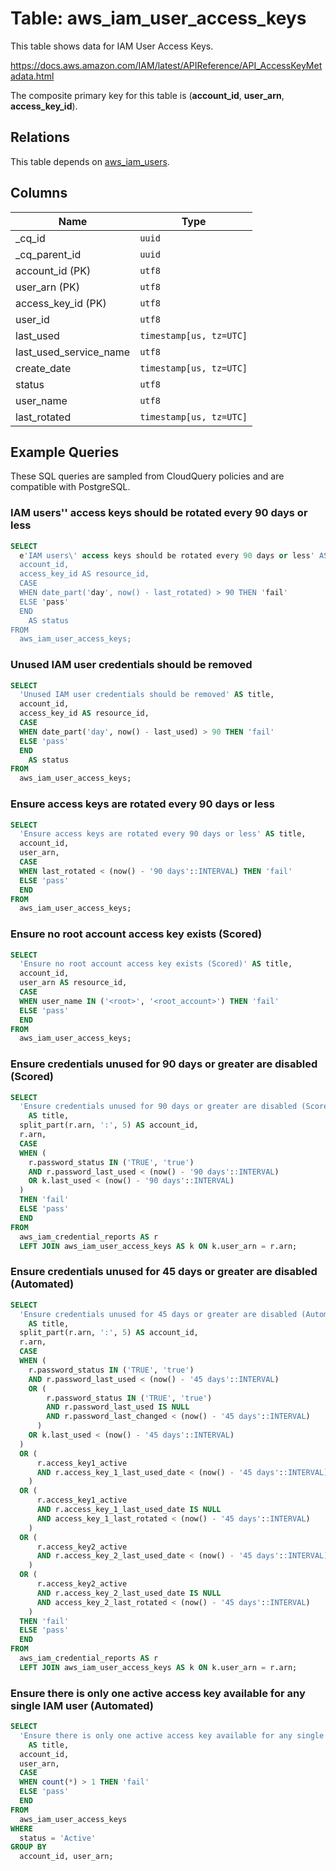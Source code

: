 # Table: aws_iam_user_access_keys

This table shows data for IAM User Access Keys.

https://docs.aws.amazon.com/IAM/latest/APIReference/API_AccessKeyMetadata.html

The composite primary key for this table is (**account_id**, **user_arn**, **access_key_id**).

## Relations

This table depends on [aws_iam_users](aws_iam_users).

## Columns

| Name          | Type          |
| ------------- | ------------- |
|_cq_id|`uuid`|
|_cq_parent_id|`uuid`|
|account_id (PK)|`utf8`|
|user_arn (PK)|`utf8`|
|access_key_id (PK)|`utf8`|
|user_id|`utf8`|
|last_used|`timestamp[us, tz=UTC]`|
|last_used_service_name|`utf8`|
|create_date|`timestamp[us, tz=UTC]`|
|status|`utf8`|
|user_name|`utf8`|
|last_rotated|`timestamp[us, tz=UTC]`|

## Example Queries

These SQL queries are sampled from CloudQuery policies and are compatible with PostgreSQL.

### IAM users'' access keys should be rotated every 90 days or less

```sql
SELECT
  e'IAM users\' access keys should be rotated every 90 days or less' AS title,
  account_id,
  access_key_id AS resource_id,
  CASE
  WHEN date_part('day', now() - last_rotated) > 90 THEN 'fail'
  ELSE 'pass'
  END
    AS status
FROM
  aws_iam_user_access_keys;
```

### Unused IAM user credentials should be removed

```sql
SELECT
  'Unused IAM user credentials should be removed' AS title,
  account_id,
  access_key_id AS resource_id,
  CASE
  WHEN date_part('day', now() - last_used) > 90 THEN 'fail'
  ELSE 'pass'
  END
    AS status
FROM
  aws_iam_user_access_keys;
```

### Ensure access keys are rotated every 90 days or less

```sql
SELECT
  'Ensure access keys are rotated every 90 days or less' AS title,
  account_id,
  user_arn,
  CASE
  WHEN last_rotated < (now() - '90 days'::INTERVAL) THEN 'fail'
  ELSE 'pass'
  END
FROM
  aws_iam_user_access_keys;
```

### Ensure no root account access key exists (Scored)

```sql
SELECT
  'Ensure no root account access key exists (Scored)' AS title,
  account_id,
  user_arn AS resource_id,
  CASE
  WHEN user_name IN ('<root>', '<root_account>') THEN 'fail'
  ELSE 'pass'
  END
FROM
  aws_iam_user_access_keys;
```

### Ensure credentials unused for 90 days or greater are disabled (Scored)

```sql
SELECT
  'Ensure credentials unused for 90 days or greater are disabled (Scored)'
    AS title,
  split_part(r.arn, ':', 5) AS account_id,
  r.arn,
  CASE
  WHEN (
    r.password_status IN ('TRUE', 'true')
    AND r.password_last_used < (now() - '90 days'::INTERVAL)
    OR k.last_used < (now() - '90 days'::INTERVAL)
  )
  THEN 'fail'
  ELSE 'pass'
  END
FROM
  aws_iam_credential_reports AS r
  LEFT JOIN aws_iam_user_access_keys AS k ON k.user_arn = r.arn;
```

### Ensure credentials unused for 45 days or greater are disabled (Automated)

```sql
SELECT
  'Ensure credentials unused for 45 days or greater are disabled (Automated)'
    AS title,
  split_part(r.arn, ':', 5) AS account_id,
  r.arn,
  CASE
  WHEN (
    r.password_status IN ('TRUE', 'true')
    AND r.password_last_used < (now() - '45 days'::INTERVAL)
    OR (
        r.password_status IN ('TRUE', 'true')
        AND r.password_last_used IS NULL
        AND r.password_last_changed < (now() - '45 days'::INTERVAL)
      )
    OR k.last_used < (now() - '45 days'::INTERVAL)
  )
  OR (
      r.access_key1_active
      AND r.access_key_1_last_used_date < (now() - '45 days'::INTERVAL)
    )
  OR (
      r.access_key1_active
      AND r.access_key_1_last_used_date IS NULL
      AND access_key_1_last_rotated < (now() - '45 days'::INTERVAL)
    )
  OR (
      r.access_key2_active
      AND r.access_key_2_last_used_date < (now() - '45 days'::INTERVAL)
    )
  OR (
      r.access_key2_active
      AND r.access_key_2_last_used_date IS NULL
      AND access_key_2_last_rotated < (now() - '45 days'::INTERVAL)
    )
  THEN 'fail'
  ELSE 'pass'
  END
FROM
  aws_iam_credential_reports AS r
  LEFT JOIN aws_iam_user_access_keys AS k ON k.user_arn = r.arn;
```

### Ensure there is only one active access key available for any single IAM user (Automated)

```sql
SELECT
  'Ensure there is only one active access key available for any single IAM user (Automated)'
    AS title,
  account_id,
  user_arn,
  CASE
  WHEN count(*) > 1 THEN 'fail'
  ELSE 'pass'
  END
FROM
  aws_iam_user_access_keys
WHERE
  status = 'Active'
GROUP BY
  account_id, user_arn;
```


